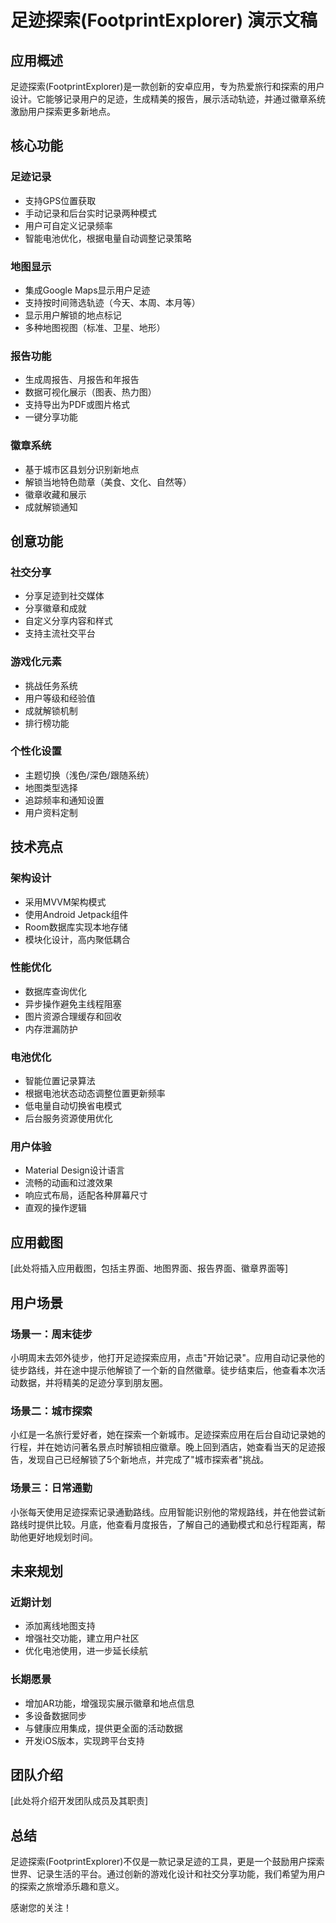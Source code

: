 # 足迹探索(FootprintExplorer) 演示文稿

## 应用概述

足迹探索(FootprintExplorer)是一款创新的安卓应用，专为热爱旅行和探索的用户设计。它能够记录用户的足迹，生成精美的报告，展示活动轨迹，并通过徽章系统激励用户探索更多新地点。

## 核心功能

### 足迹记录
- 支持GPS位置获取
- 手动记录和后台实时记录两种模式
- 用户可自定义记录频率
- 智能电池优化，根据电量自动调整记录策略

### 地图显示
- 集成Google Maps显示用户足迹
- 支持按时间筛选轨迹（今天、本周、本月等）
- 显示用户解锁的地点标记
- 多种地图视图（标准、卫星、地形）

### 报告功能
- 生成周报告、月报告和年报告
- 数据可视化展示（图表、热力图）
- 支持导出为PDF或图片格式
- 一键分享功能

### 徽章系统
- 基于城市区县划分识别新地点
- 解锁当地特色勋章（美食、文化、自然等）
- 徽章收藏和展示
- 成就解锁通知

## 创意功能

### 社交分享
- 分享足迹到社交媒体
- 分享徽章和成就
- 自定义分享内容和样式
- 支持主流社交平台

### 游戏化元素
- 挑战任务系统
- 用户等级和经验值
- 成就解锁机制
- 排行榜功能

### 个性化设置
- 主题切换（浅色/深色/跟随系统）
- 地图类型选择
- 追踪频率和通知设置
- 用户资料定制

## 技术亮点

### 架构设计
- 采用MVVM架构模式
- 使用Android Jetpack组件
- Room数据库实现本地存储
- 模块化设计，高内聚低耦合

### 性能优化
- 数据库查询优化
- 异步操作避免主线程阻塞
- 图片资源合理缓存和回收
- 内存泄漏防护

### 电池优化
- 智能位置记录算法
- 根据电池状态动态调整位置更新频率
- 低电量自动切换省电模式
- 后台服务资源使用优化

### 用户体验
- Material Design设计语言
- 流畅的动画和过渡效果
- 响应式布局，适配各种屏幕尺寸
- 直观的操作逻辑

## 应用截图

[此处将插入应用截图，包括主界面、地图界面、报告界面、徽章界面等]

## 用户场景

### 场景一：周末徒步
小明周末去郊外徒步，他打开足迹探索应用，点击"开始记录"。应用自动记录他的徒步路线，并在途中提示他解锁了一个新的自然徽章。徒步结束后，他查看本次活动数据，并将精美的足迹分享到朋友圈。

### 场景二：城市探索
小红是一名旅行爱好者，她在探索一个新城市。足迹探索应用在后台自动记录她的行程，并在她访问著名景点时解锁相应徽章。晚上回到酒店，她查看当天的足迹报告，发现自己已经解锁了5个新地点，并完成了"城市探索者"挑战。

### 场景三：日常通勤
小张每天使用足迹探索记录通勤路线。应用智能识别他的常规路线，并在他尝试新路线时提供比较。月底，他查看月度报告，了解自己的通勤模式和总行程距离，帮助他更好地规划时间。

## 未来规划

### 近期计划
- 添加离线地图支持
- 增强社交功能，建立用户社区
- 优化电池使用，进一步延长续航

### 长期愿景
- 增加AR功能，增强现实展示徽章和地点信息
- 多设备数据同步
- 与健康应用集成，提供更全面的活动数据
- 开发iOS版本，实现跨平台支持

## 团队介绍

[此处将介绍开发团队成员及其职责]

## 总结

足迹探索(FootprintExplorer)不仅是一款记录足迹的工具，更是一个鼓励用户探索世界、记录生活的平台。通过创新的游戏化设计和社交分享功能，我们希望为用户的探索之旅增添乐趣和意义。

感谢您的关注！
